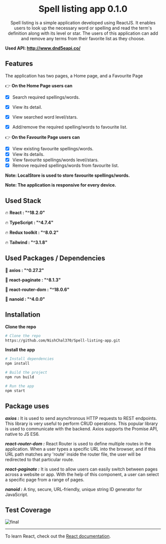 <p align="center">
<br/>
<br/>
<br/>
<h1 align="center" >Spell listing app 0.1.0</h1>
 
<p align="center">
      Spell listing is a simple application developed using ReactJS. It enables users to look up the necessary word or spelling and read the term's definition along with its level or star. The users of this application can add and remove any terms from their favorite list as they choose.
</p>

**Used API: http://www.dnd5eapi.co/**



## Features

The application has two pages, a Home page, and a Favourite Page

:point_right: **On the Home Page users can**
- [x] Search required spellings/words.
- [x] View its detail.
- [x] View searched word level/stars.
- [x] Add/remove the required spelling/words to favourite list.


:point_right: **On the Favourite Page users can**
- [x] View existing favourite spellings/words.
- [x] View its details.
- [x] View favourite spellings/words level/stars.
- [x] Remove required spellings/words from favourite list.

**Note: LocalStore is used to store favourite spellings/words.**

**Note: The application is responsive for every device.**



## Used Stack

:fire: **React : "^18.2.0"** 

:fire: **TypeScript : "^4.7.4"** 

:fire: **Redux toolkit : "^8.0.2"** 

:fire: **Tailwind : "^3.1.8"**



## Used Packages / Dependencies

:monkey: **axios : "^0.27.2"**

:monkey: **react-paginate : "^8.1.3"**

:monkey: **react-router-dom : "^18.0.6"**

:monkey: **nanoid : "^4.0.0"**




## Installation

**Clone the repo**

```sh
# Clone the repo
https://github.com/NishChal370/Spell-listing-app.git
```

**Install the app**

```sh
# Install dependencies
npm install

# Build the project
npm run build

# Run the app
npm start
```



## Package uses

***axios :*** It is used to send asynchronous HTTP requests to REST endpoints. This library is very useful to perform CRUD operations. This popular library is used to communicate with the backend. Axios supports the Promise API, native to JS ES6.

***react-router-dom :*** React Router is used to define multiple routes in the application. When a user types a specific URL into the browser, and if this URL path matches any 'route' inside the router file, the user will be redirected to that particular route.

***react-paginate :*** It is used to allow users can easily switch between pages across a website or app. With the help of this component, a user can select a specific page from a range of pages.

***nanoid :*** A tiny, secure, URL-friendly, unique string ID generator for JavaScript.



## Test Coverage

![final](https://user-images.githubusercontent.com/73095396/187506876-b4759a25-497a-4dd4-a4aa-0baf7935d594.png)


***
To learn React, check out the [React documentation](https://reactjs.org/).
